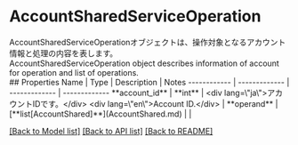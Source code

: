 # AccountSharedServiceOperation

<div lang=\"ja\">AccountSharedServiceOperationオブジェクトは、操作対象となるアカウント情報と処理の内容を表します。</div> <div lang=\"en\">AccountSharedServiceOperation object describes information of account for operation and list of operations.</div> 
## Properties
Name | Type | Description | Notes
------------ | ------------- | ------------- | -------------
**account_id** | **int** | &lt;div lang&#x3D;\&quot;ja\&quot;&gt;アカウントIDです。&lt;/div&gt; &lt;div lang&#x3D;\&quot;en\&quot;&gt;Account ID.&lt;/div&gt;  | 
**operand** | [**list[AccountShared]**](AccountShared.md) |  | 

[[Back to Model list]](../README.md#documentation-for-models) [[Back to API list]](../README.md#documentation-for-api-endpoints) [[Back to README]](../README.md)



